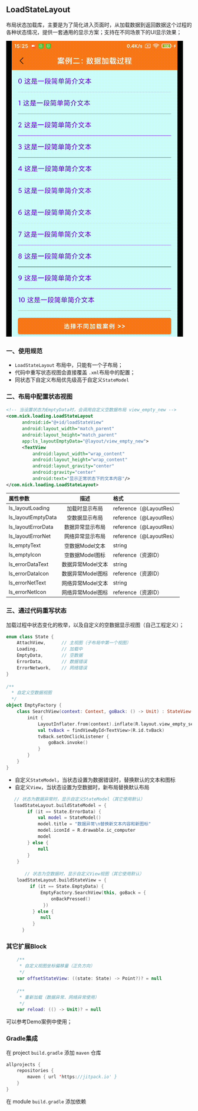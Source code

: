 ## LoadStateLayout

布局状态加载库，主要是为了简化进入页面时，从加载数据到返回数据这个过程的各种状态情况，提供一套通用的显示方案；支持在不同场景下的UI显示效果；

![gif](https://github.com/unknownzhouz/LoadingLayout/blob/main/static/Screenrecorder-2021-10-29-15-25-47-461.gif)



### 一、使用规范

- `LoadStateLayout` 布局中，只能有一个子布局；
- 代码中重写状态视图会直接覆盖 `.xml`布局中的配置；
- 同状态下自定义布局优先级高于自定义`StateModel`

### 二、布局中配置状态视图

```xml
<!-- 当设置状态为EmptyData时，会调用自定义空数据布局 view_empty_new -->
<com.nick.loading.LoadStateLayout
      android:id="@+id/loadStateView"
      android:layout_width="match_parent"
      android:layout_height="match_parent"
      app:ls_layoutEmptyData="@layout/view_empty_new">
      <TextView
          android:layout_width="wrap_content"
          android:layout_height="wrap_content"
          android:layout_gravity="center"
          android:gravity="center"
          android:text="显示正常状态下的文本内容"/>
</com.nick.loading.LoadStateLayout>
```

| 属性参数 | 描述             | 格式 |
| :--------    | :------------------:     | :--------    |
| ls_layoutLoading | 加载时显示布局 | reference（@LayoutRes） |
| ls_layoutEmptyData | 空数据显示布局          | reference（@LayoutRes） |
| ls_layoutErrorData | 数据异常显示布局  | reference（@LayoutRes） |
| ls_layoutErrorNet | 网络异常显示布局  | reference（@LayoutRes） |
| ls_emptyText | 空数据Model文本 | string |
| ls_emptyIcon | 空数据Model图标 | reference（资源ID） |
| ls_errorDataText | 数据异常Model文本 | string |
| ls_errorDataIcon | 数据异常Model图标 | reference（资源ID） |
| ls_errorNetText | 网络异常Model文本 | string |
| ls_errorNetIcon | 网络异常Model图标 | reference（资源ID） |

### 三、通过代码重写状态

加载过程中状态变化的枚举，以及自定义的空数据显示视图（自己工程定义）；

```kotlin
enum class State {
    AttachView,      // 主视图（子布局中第一个视图）
    Loading,         // 加载中
    EmptyData,       // 空数据
    ErrorData,       // 数据错误
    ErrorNetwork,    // 网络错误
}

/**
  * 自定义空数据视图
  */
object EmptyFactory {
    class SearchView(context: Context, goBack: () -> Unit) : StateView(context) {
        init {
            LayoutInflater.from(context).inflate(R.layout.view_empty_search, this, true)
            val tvBack = findViewById<TextView>(R.id.tvBack)
            tvBack.setOnClickListener {
                goBack.invoke()
            }
        }
    }
}
```

- 自定义`StateModel`，当状态设置为数据错误时，替换默认的文本和图标
- 自定义`View`，当状态设置为空数据时，新布局替换默认布局

```kotlin
   // 状态为数据异常时，显示自定义StateModel（其它使用默认）
   loadStateLayout.buildStateModel = {
        if (it == State.ErrorData) {
            val model = StateModel()
            model.title = "数据异常\n替换新文本内容和新图标"
            model.iconId = R.drawable.ic_computer
            model
        } else {
            null
        }
    }

       // 状态为空数据时，显示自定义View视图（其它使用默认）
    loadStateLayout.buildStateView = {
         if (it == State.EmptyData) {
             EmptyFactory.SearchView(this, goBack = {
                 onBackPressed()
              })
          } else {
             null
          }
      }
```



### 其它扩展Block

```kotlin
    /**
     * 自定义视图坐标偏移量（正负方向）
     */
    var offsetStateView: ((state: State) -> Point?)? = null 

    /**
     * 重新加载（数据异常、网络异常使用）
     */
    var reload: (() -> Unit)? = null
```

可以参考Demo案例中使用；



### Gradle集成

在 project `build.gradle` 添加 `maven` 仓库

```kotlin
allprojects {
    repositories {
        maven { url 'https://jitpack.io' }
    }
}
```

在 module `build.gradle` 添加依赖

```kotlin

```
